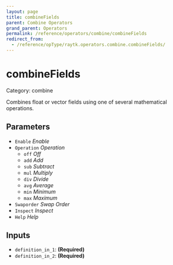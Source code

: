 ```yaml
---
layout: page
title: combineFields
parent: Combine Operators
grand_parent: Operators
permalink: /reference/operators/combine/combineFields
redirect_from:
  - /reference/opType/raytk.operators.combine.combineFields/
---
```


# combineFields

Category: combine



Combines float or vector fields using one of several mathematical operations.

## Parameters

* `Enable` *Enable*
* `Operation` *Operation*
  * `off` *Off*
  * `add` *Add*
  * `sub` *Subtract*
  * `mul` *Multiply*
  * `div` *Divide*
  * `avg` *Average*
  * `min` *Minimum*
  * `max` *Maximum*
* `Swaporder` *Swap Order*
* `Inspect` *Inspect*
* `Help` *Help*

## Inputs

* `definition_in_1`:  **(Required)**
* `definition_in_2`:  **(Required)**